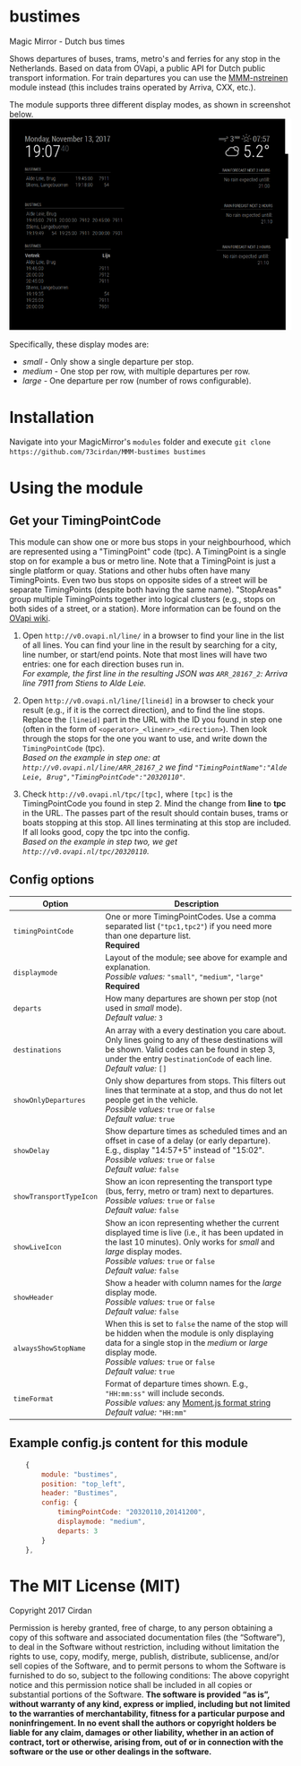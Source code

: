 # bustimes
Magic Mirror - Dutch bus times

Shows departures of buses, trams, metro's and ferries for any stop in the Netherlands.
Based on data from OVapi, a public API for Dutch public transport information.
For train departures you can use the
[MMM-nstreinen](https://github.com/qistoph/MMM-nstreinen/) module instead (this
includes trains operated by Arriva, CXX, etc.).

The module supports three different display modes, as shown in screenshot below.
![Example screenshot](https://github.com/73cirdan/MMM-bustimes/blob/master/screenshot.png)

Specifically, these display modes are:
 - *small* - Only show a single departure per stop.
 - *medium* - One stop per row, with multiple departures per row.
 - *large* - One departure per row (number of rows configurable).


# Installation
Navigate into your MagicMirror's `modules` folder and execute
 `git clone https://github.com/73cirdan/MMM-bustimes bustimes`

# Using the module

## Get your TimingPointCode

This module can show one or more bus stops in your neighbourhood, which are
represented using a "TimingPoint" code (tpc). A TimingPoint is a single stop on
for example a bus or metro line. Note that a TimingPoint is just a single
platform or quay. Stations and other hubs often have many TimingPoints. Even two
bus stops on opposite sides of a street will be separate TimingPoints (despite
both having the same name). "StopAreas" group multiple TimingPoints together
into logical clusters (e.g., stops on both sides of a street, or a station).
More information can be found on the
[OVapi wiki](https://github.com/skywave/KV78Turbo-OVAPI/wiki).

1. Open `http://v0.ovapi.nl/line/` in a browser to find your line in the list of
   all lines.  You can find your line in the result by searching for a city,
   line number, or start/end points. Note that most lines will have two entries:
   one for each direction buses run in.<br>
   *For example, the first line in the resulting JSON was `ARR_28167_2`: Arriva
   line 7911 from Stiens to Alde Leie.*

2. Open `http://v0.ovapi.nl/line/[lineid]` in a browser to check your result
   (e.g., if it is the correct direction), and to find the line stops.  Replace
   the `[lineid]` part in the URL with the ID you found in step one (often in
   the form of `<operator>_<linenr>_<direction>`). Then look through the stops
   for the one you want to use, and write down the `TimingPointCode` (tpc).<br>
   *Based on the example in step one: at `http://v0.ovapi.nl/line/ARR_28167_2`
   we find `"TimingPointName":"Alde Leie, Brug","TimingPointCode":"20320110"`.*

3. Check `http://v0.ovapi.nl/tpc/[tpc]`, where `[tpc]` is the TimingPointCode
   you found in step 2.  Mind the change from **line** to **tpc** in the URL.
   The passes part of the result should contain buses, trams or boats stopping
   at this stop. All lines terminating at this stop are included. If all looks
   good, copy the tpc into the config.<br>
   *Based on the example in step two, we get `http://v0.ovapi.nl/tpc/20320110`.*

## Config options

Option | Description
------ | -----------
`timingPointCode` | One or more TimingPointCodes. Use a comma separated list (`"tpc1,tpc2"`) if you need more than one departure list.<br>**Required**
`displaymode` | Layout of the module; see above for example and explanation.<br>*Possible values:* `"small"`, `"medium"`, `"large"`<br>**Required**
`departs` | How many departures are shown per stop (not used in *small* mode).<br>*Default value:* `3`
`destinations` | An array with a every destination you care about. Only lines going to any of these destinations will be shown. Valid codes can be found in step 3, under the entry `DestinationCode` of each line.<br>*Default value:* `[]`
`showOnlyDepartures` | Only show departures from stops. This filters out lines that terminate at a stop, and thus do not let people get in the vehicle.<br>*Possible values:* `true` or `false`<br>*Default value:* `true`
`showDelay` | Show departure times as scheduled times and an offset in case of a delay (or early departure). E.g., display "14:57+5" instead of "15:02".<br>*Possible values:* `true` or `false`<br>*Default value:* `false`
`showTransportTypeIcon` | Show an icon representing the transport type (bus, ferry, metro or tram) next to departures.<br>*Possible values:* `true` or `false`<br>*Default value:* `false`
`showLiveIcon` | Show an icon representing whether the current displayed time is live (i.e., it has been updated in the last 10 minutes). Only works for *small* and *large* display modes.<br>*Possible values:* `true` or `false`<br>*Default value:* `false`
`showHeader` | Show a header with column names for the *large* display mode.<br>*Possible values:* `true` or `false`<br>*Default value:* `false`
`alwaysShowStopName` | When this is set to `false` the name of the stop will be hidden when the module is only displaying data for a single stop in the *medium* or *large* display mode.<br>*Possible values:* `true` or `false`<br>*Default value:* `true`
`timeFormat` | Format of departure times shown. E.g., `"HH:mm:ss"` will include seconds.<br>*Possible values:* any [Moment.js format string](https://momentjs.com/docs/#/displaying/format/)<br>*Default value:* `"HH:mm"`

## Example config.js content for this module
```javascript
    {
        module: "bustimes",
        position: "top_left",
        header: "Bustimes",
        config: {
            timingPointCode: "20320110,20141200",
            displaymode: "medium",
            departs: 3
        }
    },
```

The MIT License (MIT)
=====================
Copyright 2017 Cirdan

Permission is hereby granted, free of charge, to any person obtaining a copy of this software and associated documentation files (the “Software”), to deal in the Software without restriction, including without limitation the rights to use, copy, modify, merge, publish, distribute, sublicense, and/or sell copies of the Software, and to permit persons to whom the Software is furnished to do so, subject to the following conditions: The above copyright notice and this permission notice shall be included in all copies or substantial portions of the Software. **The software is provided “as is”, without warranty of any kind, express or implied, including but not limited to the warranties of merchantability, fitness for a particular purpose and noninfringement. In no event shall the authors or copyright holders be liable for any claim, damages or other liability, whether in an action of contract, tort or otherwise, arising from, out of or in connection with the software or the use or other dealings in the software.**

